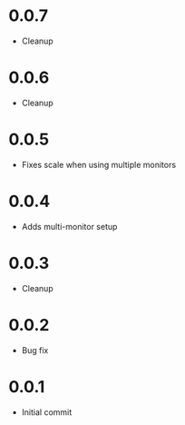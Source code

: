 # 0.0.7

-   Cleanup

# 0.0.6

-   Cleanup

# 0.0.5

-   Fixes scale when using multiple monitors

# 0.0.4

-   Adds multi-monitor setup

# 0.0.3

-   Cleanup

# 0.0.2

-   Bug fix

# 0.0.1

-   Initial commit

